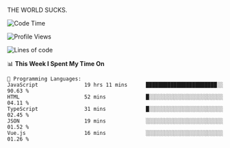 THE WORLD SUCKS.

<!--START_SECTION:waka-->
![Code Time](http://img.shields.io/badge/Code%20Time-479%20hrs-blue)

![Profile Views](http://img.shields.io/badge/Profile%20Views-0-blue)

![Lines of code](https://img.shields.io/badge/From%20Hello%20World%20I%27ve%20Written-2.1%20million%20lines%20of%20code-blue)

📊 **This Week I Spent My Time On** 

```text
💬 Programming Languages: 
JavaScript               19 hrs 11 mins      ███████████████████████░░   90.63 % 
HTML                     52 mins             █░░░░░░░░░░░░░░░░░░░░░░░░   04.11 % 
TypeScript               31 mins             █░░░░░░░░░░░░░░░░░░░░░░░░   02.45 % 
JSON                     19 mins             ░░░░░░░░░░░░░░░░░░░░░░░░░   01.52 % 
Vue.js                   16 mins             ░░░░░░░░░░░░░░░░░░░░░░░░░   01.26 % 
```


<!--END_SECTION:waka-->
